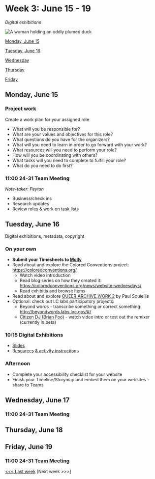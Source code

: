 # Week 3: June 15 - 19

*Digital exhibitions*

![A woman holding an oddly plumed duck](https://tile.loc.gov/storage-services/service/pnp/ppmsca/40900/40935r.jpg)

[Monday, June 15](#monday-june-15)

[Tuesday, June 16](#tuesday-june-16)

[Wednesday](#wednesday-june-17)

[Thursday](#thursday-june-18)

[Friday](#friday-june-19)


## Monday, June 15

### Project work

Create a work plan for your assigned role
- What will you be responsible for?
- What are your values and objectives for this role?
- What questions do you have for the organizers?
- What will you need to learn in order to go forward with your work?
- What resources will you need to perform your role?
- How will you be coordinating with others?
- What tasks will you need to complete to fulfill your role?
- What do you need to do first?

### 11:00 24-31 Team Meeting

*Note-taker: Peyton*

- Business/check ins
- Research updates
- Review roles & work on task lists

## Tuesday, June 16
Digital exhibitions, metadata, copyright

### On your own
- **Submit your Timesheets to [Molly](mailto:mkuchler@brynmawr.edu)**
- Read about and explore the Colored Conventions project: https://coloredconventions.org/
  - Watch video introduction
  - Read blog series on how they created it: https://coloredconventions.org/news/website-wednesdays/
  - Read exhibitis and browse items
- Read about and explore [QUEER.ARCHIVE.WORK 2](http://blog.archive.org/2019/01/25/queer-archive-work-2-1923-internet-archive-edition/) by Paul Soulellis
- Optional: check out LC labs participatory projects:
  - Beyond words - transcribe something or correct something: http://beyondwords.labs.loc.gov/#/
  - [Citizen DJ (Brian Foo)](https://citizen-dj.labs.loc.gov/) - watch video intro or test out the remixer (currently in beta)

### 10:15 Digital Exhibitions

- [Slides](https://docs.google.com/presentation/d/1kFuoObGbrydmmgLBG68V5rordGR7FbdhrFQeKrAVVnw/edit?usp=sharing)
- [Resources & activity instructions](../lessons/exhibits-1.md)

### Afternoon
- Complete your accessibility checklist for your website
- Finish your Timeline/Storymap and embed them on your websites - share to Teams

## Wednesday, June 17

### 11:00 24-31 Team Meeting

## Thursday, June 18

## Friday, June 19

### 11:00 24-31 Team Meeting

<!--
## Priorities
- [ ] Read Kim Gallon's ["Making a Case for the Black Digital Humanities"](https://dhdebates.gc.cuny.edu/read/untitled/section/fa10e2e1-0c3d-4519-a958-d823aac989eb)
-->

[<<< Last week](/2-webdev.md) [Next week >>>]
